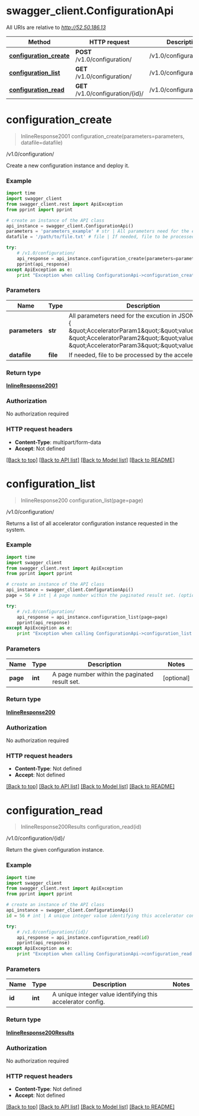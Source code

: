 # swagger_client.ConfigurationApi

All URIs are relative to *http://52.50.186.13*

Method | HTTP request | Description
------------- | ------------- | -------------
[**configuration_create**](ConfigurationApi.md#configuration_create) | **POST** /v1.0/configuration/ | /v1.0/configuration/
[**configuration_list**](ConfigurationApi.md#configuration_list) | **GET** /v1.0/configuration/ | /v1.0/configuration/
[**configuration_read**](ConfigurationApi.md#configuration_read) | **GET** /v1.0/configuration/{id}/ | /v1.0/configuration/{id}/


# **configuration_create**
> InlineResponse2001 configuration_create(parameters=parameters, datafile=datafile)

/v1.0/configuration/

Create a new configuration instance and deploy it.

### Example 
```python
import time
import swagger_client
from swagger_client.rest import ApiException
from pprint import pprint

# create an instance of the API class
api_instance = swagger_client.ConfigurationApi()
parameters = 'parameters_example' # str | All parameters need for the excution in JSON format : {     \"AcceleratorParam1\":\"value1\",    \"AcceleratorParam2\":\"value2\",    \"AcceleratorParam3\":\"value3\"} (optional)
datafile = '/path/to/file.txt' # file | If needed, file to be processed by the accelerator. (optional)

try: 
    # /v1.0/configuration/
    api_response = api_instance.configuration_create(parameters=parameters, datafile=datafile)
    pprint(api_response)
except ApiException as e:
    print "Exception when calling ConfigurationApi->configuration_create: %s\n" % e
```

### Parameters

Name | Type | Description  | Notes
------------- | ------------- | ------------- | -------------
 **parameters** | **str**| All parameters need for the excution in JSON format : {     \&quot;AcceleratorParam1\&quot;:\&quot;value1\&quot;,    \&quot;AcceleratorParam2\&quot;:\&quot;value2\&quot;,    \&quot;AcceleratorParam3\&quot;:\&quot;value3\&quot;} | [optional] 
 **datafile** | **file**| If needed, file to be processed by the accelerator. | [optional] 

### Return type

[**InlineResponse2001**](InlineResponse2001.md)

### Authorization

No authorization required

### HTTP request headers

 - **Content-Type**: multipart/form-data
 - **Accept**: Not defined

[[Back to top]](#) [[Back to API list]](../README.md#documentation-for-api-endpoints) [[Back to Model list]](../README.md#documentation-for-models) [[Back to README]](../README.md)

# **configuration_list**
> InlineResponse200 configuration_list(page=page)

/v1.0/configuration/

Returns a list of all accelerator configuration instance requested in the system.

### Example 
```python
import time
import swagger_client
from swagger_client.rest import ApiException
from pprint import pprint

# create an instance of the API class
api_instance = swagger_client.ConfigurationApi()
page = 56 # int | A page number within the paginated result set. (optional)

try: 
    # /v1.0/configuration/
    api_response = api_instance.configuration_list(page=page)
    pprint(api_response)
except ApiException as e:
    print "Exception when calling ConfigurationApi->configuration_list: %s\n" % e
```

### Parameters

Name | Type | Description  | Notes
------------- | ------------- | ------------- | -------------
 **page** | **int**| A page number within the paginated result set. | [optional] 

### Return type

[**InlineResponse200**](InlineResponse200.md)

### Authorization

No authorization required

### HTTP request headers

 - **Content-Type**: Not defined
 - **Accept**: Not defined

[[Back to top]](#) [[Back to API list]](../README.md#documentation-for-api-endpoints) [[Back to Model list]](../README.md#documentation-for-models) [[Back to README]](../README.md)

# **configuration_read**
> InlineResponse200Results configuration_read(id)

/v1.0/configuration/{id}/

Return the given configuration instance.

### Example 
```python
import time
import swagger_client
from swagger_client.rest import ApiException
from pprint import pprint

# create an instance of the API class
api_instance = swagger_client.ConfigurationApi()
id = 56 # int | A unique integer value identifying this accelerator config.

try: 
    # /v1.0/configuration/{id}/
    api_response = api_instance.configuration_read(id)
    pprint(api_response)
except ApiException as e:
    print "Exception when calling ConfigurationApi->configuration_read: %s\n" % e
```

### Parameters

Name | Type | Description  | Notes
------------- | ------------- | ------------- | -------------
 **id** | **int**| A unique integer value identifying this accelerator config. | 

### Return type

[**InlineResponse200Results**](InlineResponse200Results.md)

### Authorization

No authorization required

### HTTP request headers

 - **Content-Type**: Not defined
 - **Accept**: Not defined

[[Back to top]](#) [[Back to API list]](../README.md#documentation-for-api-endpoints) [[Back to Model list]](../README.md#documentation-for-models) [[Back to README]](../README.md)

